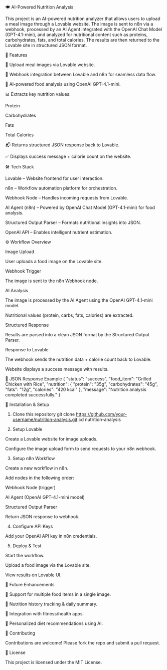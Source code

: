 🍽️ AI-Powered Nutrition Analysis

This project is an AI-powered nutrition analyzer that allows users to upload a meal image through a Lovable website. The image is sent to n8n via a webhook, processed by an AI Agent integrated with the OpenAI Chat Model (GPT-4.1-mini), and analyzed for nutritional content such as proteins, carbohydrates, fats, and total calories. The results are then returned to the Lovable site in structured JSON format.

🚀 Features

📸 Upload meal images via Lovable website.

🔗 Webhook integration between Lovable and n8n for seamless data flow.

🤖 AI-powered food analysis using OpenAI GPT-4.1-mini.

📊 Extracts key nutrition values:

Protein

Carbohydrates

Fats

Total Calories

📬 Returns structured JSON response back to Lovable.

✅ Displays success message + calorie count on the website.

🛠️ Tech Stack

Lovable – Website frontend for user interaction.

n8n – Workflow automation platform for orchestration.

Webhook Node – Handles incoming requests from Lovable.

AI Agent (n8n) – Powered by OpenAI Chat Model (GPT-4.1-mini) for food analysis.

Structured Output Parser – Formats nutritional insights into JSON.

OpenAI API – Enables intelligent nutrient estimation.

⚙️ Workflow Overview

Image Upload

User uploads a food image on the Lovable site.

Webhook Trigger

The image is sent to the n8n Webhook node.

AI Analysis

The image is processed by the AI Agent using the OpenAI GPT-4.1-mini model.

Nutritional values (protein, carbs, fats, calories) are extracted.

Structured Response

Results are parsed into a clean JSON format by the Structured Output Parser.

Response to Lovable

The webhook sends the nutrition data + calorie count back to Lovable.

Website displays a success message with results.

📂 JSON Response Example
{
  "status": "success",
  "food_item": "Grilled Chicken with Rice",
  "nutrition": {
    "protein": "35g",
    "carbohydrates": "45g",
    "fats": "12g",
    "calories": "420 kcal"
  },
  "message": "Nutrition analysis completed successfully."
}

🔧 Installation & Setup
1. Clone this repository
git clone https://github.com/your-username/nutrition-analysis.git
cd nutrition-analysis

2. Setup Lovable

Create a Lovable website for image uploads.

Configure the image upload form to send requests to your n8n webhook.

3. Setup n8n Workflow

Create a new workflow in n8n.

Add nodes in the following order:

Webhook Node (trigger)

AI Agent (OpenAI GPT-4.1-mini model)

Structured Output Parser

Return JSON response to webhook.

4. Configure API Keys

Add your OpenAI API key in n8n credentials.

5. Deploy & Test

Start the workflow.

Upload a food image via the Lovable site.

View results on Lovable UI.

🌟 Future Enhancements

📌 Support for multiple food items in a single image.

📌 Nutrition history tracking & daily summary.

📌 Integration with fitness/health apps.

📌 Personalized diet recommendations using AI.

🤝 Contributing

Contributions are welcome! Please fork the repo and submit a pull request.

📜 License

This project is licensed under the MIT License.
